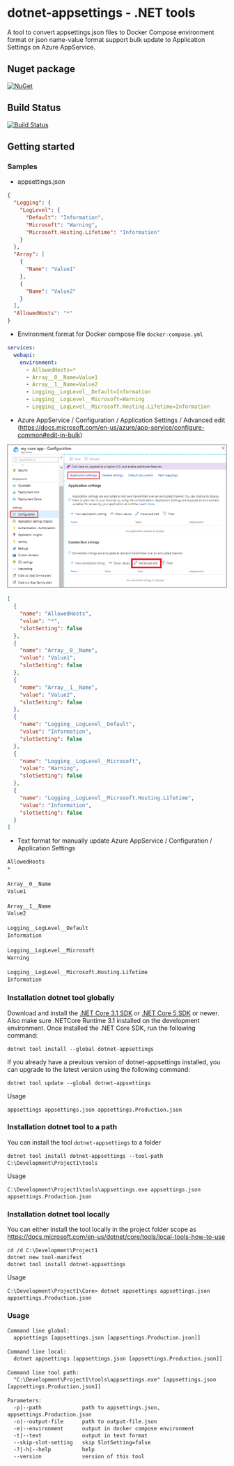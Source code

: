 # dotnet-appsettings - .NET tools

A tool to convert appsettings.json files to Docker Compose environment format or json name-value format support bulk update to Application Settings on Azure AppService.

## Nuget package

[![NuGet](https://img.shields.io/nuget/v/dotnet-appsettings.svg?style=flat-square&label=nuget&colorB=00b200)](https://www.nuget.org/packages/dotnet-appsettings/)

## Build Status

[![Build Status](https://img.shields.io/endpoint.svg?url=https%3A%2F%2Factions-badge.atrox.dev%2FNetLah%2Fdotnet-appsettings%2Fbadge%3Fref%3Dmain&style=flat)](https://actions-badge.atrox.dev/NetLah/dotnet-appsettings/goto?ref=main)

## Getting started

### Samples

- appsettings.json

```json
{
  "Logging": {
    "LogLevel": {
      "Default": "Information",
      "Microsoft": "Warning",
      "Microsoft.Hosting.Lifetime": "Information"
    }
  },
  "Array": [
    {
      "Name": "Value1"
    },
    {
      "Name": "Value2"
    }
  ],
  "AllowedHosts": "*"
}
```

- Environment format for Docker compose file `docker-compose.yml`

```yml
services:
  webapi:
    environment:
      - AllowedHosts=*
      - Array__0__Name=Value1
      - Array__1__Name=Value2
      - Logging__LogLevel__Default=Information
      - Logging__LogLevel__Microsoft=Warning
      - Logging__LogLevel__Microsoft.Hosting.Lifetime=Information
```

- Azure AppService / Configuration / Application Settings / Advanced edit (https://docs.microsoft.com/en-us/azure/app-service/configure-common#edit-in-bulk)

![Edit in bulk](docs/bulk-edit-app-settings.png)

```json
[
  {
    "name": "AllowedHosts",
    "value": "*",
    "slotSetting": false
  },
  {
    "name": "Array__0__Name",
    "value": "Value1",
    "slotSetting": false
  },
  {
    "name": "Array__1__Name",
    "value": "Value2",
    "slotSetting": false
  },
  {
    "name": "Logging__LogLevel__Default",
    "value": "Information",
    "slotSetting": false
  },
  {
    "name": "Logging__LogLevel__Microsoft",
    "value": "Warning",
    "slotSetting": false
  },
  {
    "name": "Logging__LogLevel__Microsoft.Hosting.Lifetime",
    "value": "Information",
    "slotSetting": false
  }
]
```

- Text format for manually update Azure AppService / Configuration / Application Settings

```txt
AllowedHosts
*

Array__0__Name
Value1

Array__1__Name
Value2

Logging__LogLevel__Default
Information

Logging__LogLevel__Microsoft
Warning

Logging__LogLevel__Microsoft.Hosting.Lifetime
Information
```

### Installation dotnet tool globally

Download and install the [.NET Core 3.1 SDK](https://dotnet.microsoft.com/download/dotnet/3.1) or [.NET Core 5 SDK](https://dotnet.microsoft.com/download/dotnet/5.0) or newer. Also make sure .NETCore Runtime 3.1 installed on the development environment. Once installed the .NET Core SDK, run the following command:

```
dotnet tool install --global dotnet-appsettings
```

If you already have a previous version of dotnet-appsettings installed, you can upgrade to the latest version using the following command:

```
dotnet tool update --global dotnet-appsettings
```

Usage

```
appsettings appsettings.json appsettings.Production.json
```

### Installation dotnet tool to a path

You can install the tool `dotnet-appsettings` to a folder

```
dotnet tool install dotnet-appsettings --tool-path C:\Development\Project1\tools
```

Usage

```
C:\Development\Project1\tools\appsettings.exe appsettings.json appsettings.Production.json
```

### Installation dotnet tool locally

You can either install the tool locally in the project folder scope as https://docs.microsoft.com/en-us/dotnet/core/tools/local-tools-how-to-use

```
cd /d C:\Development\Project1
dotnet new tool-manifest
dotnet tool install dotnet-appsettings
```

Usage

```
C:\Development\Project1\Core> dotnet appsettings appsettings.json appsettings.Production.json
```

### Usage

```
Command line global:
  appsettings [appsettings.json [appsettings.Production.json]]

Command line local:
  dotnet appsettings [appsettings.json [appsettings.Production.json]]

Command line tool path:
  "C:\Development\Project1\tools\appsettings.exe" [appsettings.json [appsettings.Production.json]]

Parameters:
  -p|--path             path to appsettings.json, appsettings.Production.json
  -o|--output-file      path to output-file.json
  -e|--environment      output in docker compose environment
  -t|--text             output in text format
  --skip-slot-setting   skip SlotSetting=false
  -?|-h|--help          help
  --version             version of this tool
```
